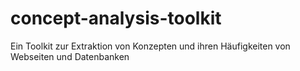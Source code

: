 # concept-analysis-toolkit
Ein Toolkit zur Extraktion von Konzepten und ihren Häufigkeiten von Webseiten und Datenbanken


